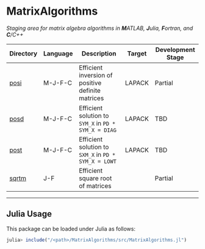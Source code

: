 # MatrixAlgorithms

_Staging area for matrix algebra algorithms in **M**ATLAB, **J**ulia, **F**ortran, and **C**/C++_

<div align="center">

  | Directory | Language | Description | Target | Development Stage |
  |---|---|---|---|---|
  | [posi](https://github.com/aravindh-krishnamoorthy/MatrixAlgorithms/tree/main/posol) | M-J-F-C | Efficient inversion of positive definite matrices | LAPACK | Partial |
  | [posd](https://github.com/aravindh-krishnamoorthy/MatrixAlgorithms/tree/main/posol) | M-J-F-C | Efficient solution to `SYM_X` in `PD * SYM_X = DIAG`  | LAPACK | TBD |
  | [post](https://github.com/aravindh-krishnamoorthy/MatrixAlgorithms/tree/main/posol) | M-J-F-C | Efficient solution to `SXM_X` in `PD * SYM_X = LOWT`  | LAPACK | TBD |
  | [sqrtm](https://github.com/aravindh-krishnamoorthy/MatrixAlgorithms/tree/main/sqrtm) | J-F | Efficient square root of matrices |  | Partial |

</div>

---

## Julia Usage
This package can be loaded under Julia as follows:
```julia
julia> include("/<path>/MatrixAlgorithms/src/MatrixAlgorithms.jl")
```
